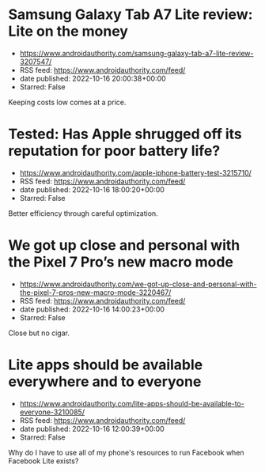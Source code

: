 # Samsung Galaxy Tab A7 Lite review: Lite on the money
 - https://www.androidauthority.com/samsung-galaxy-tab-a7-lite-review-3207547/
 - RSS feed: https://www.androidauthority.com/feed/
 - date published: 2022-10-16 20:00:38+00:00
 - Starred: False

Keeping costs low comes at a price.

# Tested: Has Apple shrugged off its reputation for poor battery life?
 - https://www.androidauthority.com/apple-iphone-battery-test-3215710/
 - RSS feed: https://www.androidauthority.com/feed/
 - date published: 2022-10-16 18:00:20+00:00
 - Starred: False

Better efficiency through careful optimization.

# We got up close and personal with the Pixel 7 Pro’s new macro mode
 - https://www.androidauthority.com/we-got-up-close-and-personal-with-the-pixel-7-pros-new-macro-mode-3220467/
 - RSS feed: https://www.androidauthority.com/feed/
 - date published: 2022-10-16 14:00:23+00:00
 - Starred: False

Close but no cigar.

# Lite apps should be available everywhere and to everyone
 - https://www.androidauthority.com/lite-apps-should-be-available-to-everyone-3210085/
 - RSS feed: https://www.androidauthority.com/feed/
 - date published: 2022-10-16 12:00:39+00:00
 - Starred: False

Why do I have to use all of my phone's resources to run Facebook when Facebook Lite exists?
